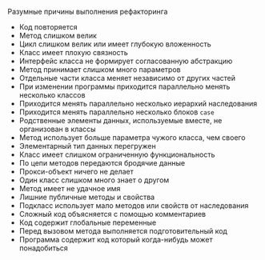 Разумные причины выполнения рефакторинга
* Код повторяется
* Метод слишком велик
* Цикл слишком велик или имеет глубокую вложенность
* Класс имеет плохую связность
* Интерфейс класса не формирует согласованную абстракцию
* Метод принимает слишком много параметров
* Отдельные части класса меняет независимо от других частей
* При изменении программы приходится параллельно менять несколько классов
* Приходится менять параллельно несколько иерархий наследования
* Приходится менять параллельно несколько блоков `case`
* Родственные элементы данных, используемые вместе, не организован в классы
* Метод использует больше параметра чужого класса, чем своего
* Элементарный тип данных перегружен
* Класс имеет слишком ограниченную функциональность
* По цепи методов передаются бродячие данные
* Прокси-объект ничего не делает
* Один класс слишком много знает о другом
* Метод имеет не удачное имя
* Лишние публичные методы и свойства
* Подкласс использует мало методов или свойств от наследования
* Сложный код объясняется с помощью комментариев
* Код содержит глобальные переменные
* Перед вызовом метода выполняется подготовительный код
* Программа содержит код который когда-нибудь может понадобиться
